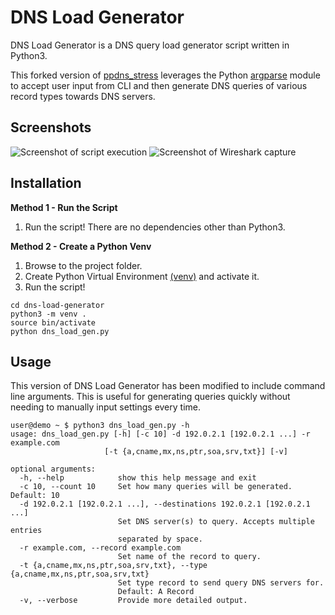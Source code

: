 # DNS Load Generator

DNS Load Generator is a DNS query load generator script written in Python3.

This forked version of [ppdns_stress](https://github.com/VigneshSP94/ppdns_stress) leverages the Python [argparse](https://docs.python.org/3/library/argparse.html) module to accept user input from CLI and then generate DNS queries of various record types towards DNS servers.

## Screenshots

![Screenshot of script execution](docs/media/script_execution.png "Script execution")
![Screenshot of Wireshark capture](docs/media/packet_capture.png "Wireshark packet capture")

## Installation

**Method 1 - Run the Script**
1. Run the script! There are no dependencies other than Python3.

**Method 2 - Create a Python Venv**
1. Browse to the project folder.
2. Create Python Virtual Environment [(venv)](https://docs.python.org/3/library/venv.html) and activate it.
3. Run the script!

```
cd dns-load-generator
python3 -m venv .
source bin/activate
python dns_load_gen.py
```

## Usage

This version of DNS Load Generator has been modified to include command line arguments. This is useful for generating queries quickly without needing to manually input settings every time.

```
user@demo ~ $ python3 dns_load_gen.py -h
usage: dns_load_gen.py [-h] [-c 10] -d 192.0.2.1 [192.0.2.1 ...] -r example.com
                     [-t {a,cname,mx,ns,ptr,soa,srv,txt}] [-v]

optional arguments:
  -h, --help            show this help message and exit
  -c 10, --count 10     Set how many queries will be generated. Default: 10
  -d 192.0.2.1 [192.0.2.1 ...], --destinations 192.0.2.1 [192.0.2.1 ...]
                        Set DNS server(s) to query. Accepts multiple entries
                        separated by space.
  -r example.com, --record example.com
                        Set name of the record to query.
  -t {a,cname,mx,ns,ptr,soa,srv,txt}, --type {a,cname,mx,ns,ptr,soa,srv,txt}
                        Set type record to send query DNS servers for.
                        Default: A Record
  -v, --verbose         Provide more detailed output.
```
